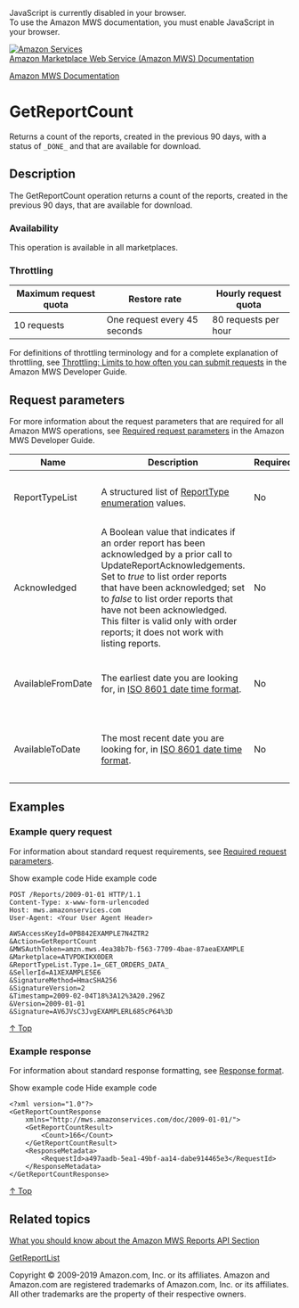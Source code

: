 <div id="MWSDX_noscript">

JavaScript is currently disabled in your browser.  
To use the Amazon MWS documentation, you must enable JavaScript in your
browser.

</div>

<div id="MWSDX_divtop">

[![Amazon
Services](https://images-na.ssl-images-amazon.com/images/G/08/mwsportal/fr_FR/amazonservices.gif
"Amazon Services")](http://services.amazon.fr)  
<span id="MWSDX_titlebar">[Amazon Marketplace Web Service (Amazon MWS)
Documentation](https://developer.amazonservices.fr/gp/mws/docs.html)</span>

</div>

<div id="MWSDX_divbottom">

<div id="MWSDX_divleft">

<div id="MWSDX_toc">

</div>

</div>

<div id="MWSDX_divright">

<div id="MWSDX_content">

<span id="MWSDX_breadcrumbs">[Amazon MWS
Documentation](https://developer.amazonservices.fr/gp/mws/docs.html)</span>

<div id="Reports_GetReportCount" class="nested0">

# GetReportCount

<div class="body">

<span class="ph">Returns a count of the reports, created in the previous
90 days, with a status of `_DONE_` and that are available for
download.</span>

</div>

<div id="Description" class="topic concept nested1">

## Description

<div class="body conbody">

The
<span id="Description__GetReportCount" class="keyword apiname">GetReportCount</span>
operation returns a count of the reports, created in the previous 90
days, that are available for download.

<div class="section">

### Availability

This operation is available in all marketplaces.

</div>

<div class="section">

### Throttling

<div class="p">

<div class="tablenoborder">

| Maximum request quota | Restore rate                 | Hourly request quota |
| --------------------- | ---------------------------- | -------------------- |
| 10 requests           | One request every 45 seconds | 80 requests per hour |

</div>

<span class="ph">For definitions of throttling terminology and for a
complete explanation of throttling, see [Throttling: Limits to how often
you can submit requests](../dev_guide/DG_Throttling.md) in the
<span class="ph">Amazon MWS Developer Guide</span>.</span>

</div>

</div>

</div>

</div>

<div id="RequestParameters" class="topic reference nested1">

## Request parameters

<div class="body refbody">

<div class="section">

<span class="ph">For more information about the request parameters that
are required for all <span class="ph">Amazon MWS</span> operations, see
[Required request
parameters](../dev_guide/DG_RequiredRequestParameters.md) in the
<span class="ph">Amazon MWS Developer Guide</span>.</span>

</div>

<div class="tablenoborder">

<table>
<colgroup>
<col style="width: 25%" />
<col style="width: 25%" />
<col style="width: 25%" />
<col style="width: 25%" />
</colgroup>
<thead>
<tr class="header">
<th>Name</th>
<th>Description</th>
<th>Required</th>
<th>Values</th>
</tr>
</thead>
<tbody>
<tr class="odd">
<td><span class="keyword parmname">ReportTypeList</span></td>
<td><span class="ph">A structured list of <a href="Reports_ReportType.md" class="xref" title="An enumeration of the types of reports that can be requested from Amazon MWS.">ReportType enumeration</a> values.</span></td>
<td>No</td>
<td>Default: All
<p><span class="ph">Type: xs:string</span></p></td>
</tr>
<tr class="even">
<td><span class="keyword parmname">Acknowledged</span></td>
<td><span class="ph">A Boolean value that indicates if an order report has been acknowledged by a prior call to <span class="keyword apiname">UpdateReportAcknowledgements</span>. Set to <var class="keyword varname">true</var> to list order reports that have been acknowledged; set to <var class="keyword varname">false</var> to list order reports that have not been acknowledged. This filter is valid only with order reports; it does not work with listing reports.</span></td>
<td>No</td>
<td>Default: All
<p><span class="ph">Type: xs:boolean</span></p></td>
</tr>
<tr class="odd">
<td><span class="keyword parmname">AvailableFromDate</span></td>
<td>The earliest date you are looking for, in <span class="ph"><a href="../dev_guide/DG_ISO8601.md" class="xref">ISO 8601 date time format</a></span>.</td>
<td>No</td>
<td>Default: 90 days ago
<p><span class="ph">Type: xs:dateTime</span></p></td>
</tr>
<tr class="even">
<td><span class="keyword parmname">AvailableToDate</span></td>
<td>The most recent date you are looking for, in <span class="ph"><a href="../dev_guide/DG_ISO8601.md" class="xref">ISO 8601 date time format</a></span>.</td>
<td>No</td>
<td>Default: Now
<p><span class="ph">Type: xs:dateTime</span></p></td>
</tr>
</tbody>
</table>

</div>

</div>

</div>

<div id="Examples" class="topic reference nested1">

## Examples

<div class="body refbody">

<div class="section">

### Example query request

<span class="ph">For information about standard request requirements,
see [Required request
parameters](../dev_guide/DG_RequiredRequestParameters.md).</span>

<span class="ph expander"> <span class="keyword parmname xshow">Show
example code</span> <span class="keyword parmname xhide">Hide example
code</span> </span>

<div class="sectiondiv content">

``` pre codeblock
POST /Reports/2009-01-01 HTTP/1.1
Content-Type: x-www-form-urlencoded
Host: mws.amazonservices.com
User-Agent: <Your User Agent Header>

AWSAccessKeyId=0PB842EXAMPLE7N4ZTR2
&Action=GetReportCount
&MWSAuthToken=amzn.mws.4ea38b7b-f563-7709-4bae-87aeaEXAMPLE
&Marketplace=ATVPDKIKX0DER
&ReportTypeList.Type.1=_GET_ORDERS_DATA_
&SellerId=A1XEXAMPLE5E6
&SignatureMethod=HmacSHA256
&SignatureVersion=2
&Timestamp=2009-02-04T18%3A12%3A20.296Z
&Version=2009-01-01
&Signature=AV6JVsC3JvgEXAMPLERL685cP64%3D
```

[↑ Top](#Examples)

</div>

</div>

<div class="section">

### Example response

<span class="ph">For information about standard response formatting, see
[Response format](../dev_guide/DG_ResponseFormat.md).</span>

<span class="ph expander"> <span class="keyword parmname xshow">Show
example code</span> <span class="keyword parmname xhide">Hide example
code</span> </span>

<div class="sectiondiv content">

``` pre codeblock
<?xml version="1.0"?>
<GetReportCountResponse
    xmlns="http://mws.amazonservices.com/doc/2009-01-01/">
    <GetReportCountResult>
        <Count>166</Count>
    </GetReportCountResult>
    <ResponseMetadata>
        <RequestId>a497aadb-5ea1-49bf-aa14-dabe914465e3</RequestId>
    </ResponseMetadata>
</GetReportCountResponse>
```

[↑ Top](#Examples)

</div>

</div>

</div>

</div>

<div id="RelatedActions" class="topic nested1">

## Related topics

<div class="body">

[What you should know about the Amazon MWS Reports API
Section](../reports/Reports_Overview.md)

[GetReportList](Reports_GetReportList.md "Returns a list of reports that were created in the previous 90 days.")

</div>

</div>

</div>

<div id="MWSDX_footer">

Copyright © 2009-2019 Amazon.com, Inc. or its affiliates. Amazon and
Amazon.com are registered trademarks of Amazon.com, Inc. or its
affiliates. All other trademarks are the property of their respective
owners.

</div>

</div>

</div>

<div style="clear: both;">

</div>

</div>
